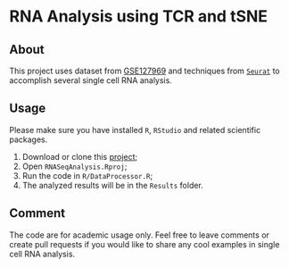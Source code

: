 # RNA Analysis using TCR and tSNE

## About

This project uses dataset from [GSE127969](https://www.ncbi.nlm.nih.gov/geo/query/acc.cgi?acc=GSE127969) and techniques from [`Seurat`](https://github.com/satijalab/seurat) to accomplish several single cell RNA analysis.

## Usage

Please make sure you have installed `R`, `RStudio` and related scientific packages.

1. Download or clone this [project](https://github.com/hengyu/RNASeqAnalysis); 
2. Open `RNASeqAnalysis.Rproj`;
3. Run the code in `R/DataProcessor.R`;
4. The analyzed results will be in the `Results` folder.

## Comment

The code are for academic usage only. Feel free to leave comments or create pull requests if you would like to share any cool examples in single cell RNA analysis.
